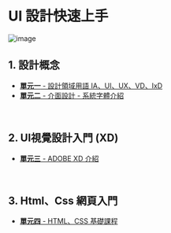 
# UI 設計快速上手

![image](https://github.com/Barry028/UI-Design/blob/master/Lesson002%20-%20Typography/img/Bn_UiDesign.png)

## 1. 設計概念
* [**單元一** - 設計領域用語 IA、UI、UX、VD、IxD ](https://github.com/Barry028/UI-Design/tree/master/Lesson001%20-%20Ui%20Started)
* [**單元二** - 介面設計 - 系統字體介紹](https://github.com/Barry028/UI-Design/tree/master/Lesson002%20-%20Typography)

<br/>

## 2. UI視覺設計入門 (XD)
* [**單元三** - ADOBE XD 介紹](https://github.com/Barry028/Ui-Design/tree/master/Lesson003%20-%20Adobe%20Xd%20)
<br/>

## 3. Html、Css 網頁入門
* [**單元四** - HTML、CSS 基礎課程](https://github.com/Barry028/Ui-Design/tree/master/Lesson004%20-%20Web%20Design)
<br>
